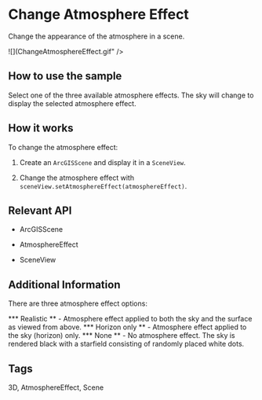 # Change Atmosphere Effect

Change the appearance of the atmosphere in a scene.

![](ChangeAtmosphereEffect.gif" />

## How to use the sample

Select one of the three available atmosphere effects. The sky will change to display the selected atmosphere effect.

## How it works

To change the atmosphere effect:


1. Create an `ArcGISScene` and display it in a `SceneView`.

2. Change the atmosphere effect with `sceneView.setAtmosphereEffect(atmosphereEffect)`.


## Relevant API


*   ArcGISScene

*   AtmosphereEffect

*   SceneView



## Additional Information
There are three atmosphere effect options:


***   Realistic **   - Atmosphere effect applied to both the sky and the surface as viewed from above. 
***   Horizon only **   - Atmosphere effect applied to the sky (horizon) only.
***   None **   - No atmosphere effect. The sky is rendered black with a starfield consisting of randomly placed white dots.


## Tags

3D, AtmosphereEffect, Scene

